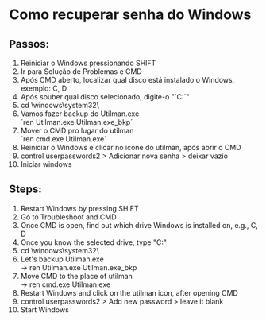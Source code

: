 <h1>Como recuperar senha do Windows</h1>
    <h2>Passos:</h2>
    <ol>
        <li>Reiniciar o Windows pressionando SHIFT</li>
        <li>Ir para Solução de Problemas e CMD</li>
        <li>Após CMD aberto, localizar qual disco está instalado o Windows, exemplo: C, D</li>
        <li>Após souber qual disco selecionado, digite-o "´C:´"</li>
        <li>cd \windows\system32\</li>
        <li>Vamos fazer backup do Utilman.exe<br>
            ´ren Utilman.exe Utilman.exe_bkp´
        </li>
        <li>Mover o CMD pro lugar do utilman<br>
            ´ren cmd.exe Utilman.exe´
        </li>
        <li>Reiniciar o Windows e clicar no ícone do utilman, após abrir o CMD</li>
        <li>control userpasswords2 > Adicionar nova senha > deixar vazio</li>
        <li>Iniciar windows</li>
    </ol>

 <h2>Steps:</h2>
    <ol>
        <li>Restart Windows by pressing SHIFT</li>
        <li>Go to Troubleshoot and CMD</li>
        <li>Once CMD is open, find out which drive Windows is installed on, e.g., C, D</li>
        <li>Once you know the selected drive, type "C:"</li>
        <li>cd \windows\system32\</li>
        <li>Let's backup Utilman.exe<br>
            -> ren Utilman.exe Utilman.exe_bkp
        </li>
        <li>Move CMD to the place of utilman<br>
            -> ren cmd.exe Utilman.exe
        </li>
        <li>Restart Windows and click on the utilman icon, after opening CMD</li>
        <li>control userpasswords2 > Add new password > leave it blank</li>
        <li>Start Windows</li>
    </ol>
